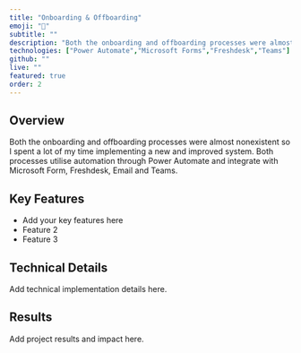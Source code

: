 ```yaml
---
title: "Onboarding & Offboarding"
emoji: "🔄"
subtitle: ""
description: "Both the onboarding and offboarding processes were almost nonexistent so I spent a lot of my time implementing a new and improved system. Both processes utilise automation through Power Automate and integrate with Microsoft Form, Freshdesk, Email and Teams."
technologies: ["Power Automate","Microsoft Forms","Freshdesk","Teams"]
github: ""
live: ""
featured: true
order: 2
---
```


## Overview

Both the onboarding and offboarding processes were almost nonexistent so I spent a lot of my time implementing a new and improved system. Both processes utilise automation through Power Automate and integrate with Microsoft Form, Freshdesk, Email and Teams.

## Key Features

- Add your key features here
- Feature 2
- Feature 3

## Technical Details

Add technical implementation details here.

## Results

Add project results and impact here.
